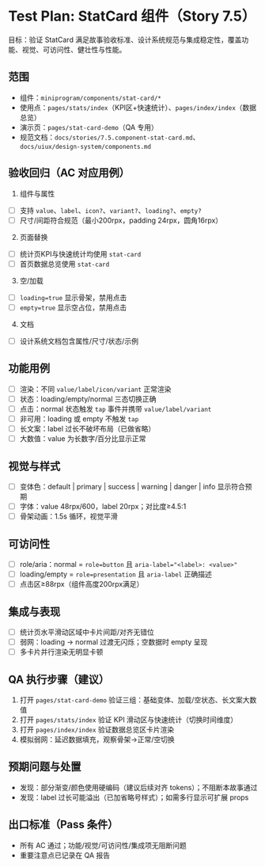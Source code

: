 # Test Plan: StatCard 组件（Story 7.5）

目标：验证 StatCard 满足故事验收标准、设计系统规范与集成稳定性，覆盖功能、视觉、可访问性、健壮性与性能。

## 范围
- 组件：`miniprogram/components/stat-card/*`
- 使用点：`pages/stats/index`（KPI区+快速统计）、`pages/index/index`（数据总览）
- 演示页：`pages/stat-card-demo`（QA 专用）
- 规范文档：`docs/stories/7.5.component-stat-card.md`、`docs/uiux/design-system/components.md`

## 验收回归（AC 对应用例）
1) 组件与属性
- [ ] 支持 `value`、`label`、`icon?`、`variant?`、`loading?`、`empty?`
- [ ] 尺寸/间距符合规范（最小200rpx，padding 24rpx，圆角16rpx）

2) 页面替换
- [ ] 统计页KPI与快速统计均使用 `stat-card`
- [ ] 首页数据总览使用 `stat-card`

3) 空/加载
- [ ] `loading=true` 显示骨架，禁用点击
- [ ] `empty=true` 显示空占位，禁用点击

4) 文档
- [ ] 设计系统文档包含属性/尺寸/状态/示例

## 功能用例
- [ ] 渲染：不同 `value/label/icon/variant` 正常渲染
- [ ] 状态：loading/empty/normal 三态切换正确
- [ ] 点击：normal 状态触发 `tap` 事件并携带 `value/label/variant`
- [ ] 非可用：loading 或 empty 不触发 `tap`
- [ ] 长文案：label 过长不破坏布局（已做省略）
- [ ] 大数值：value 为长数字/百分比显示正常

## 视觉与样式
- [ ] 变体色：default | primary | success | warning | danger | info 显示符合预期
- [ ] 字体：value 48rpx/600，label 20rpx；对比度≥4.5:1
- [ ] 骨架动画：1.5s 循环，视觉平滑

## 可访问性
- [ ] role/aria：normal = `role=button` 且 `aria-label="<label>: <value>"`
- [ ] loading/empty = `role=presentation` 且 `aria-label` 正确描述
- [ ] 点击区≥88rpx（组件高度200rpx满足）

## 集成与表现
- [ ] 统计页水平滑动区域中卡片间距/对齐无错位
- [ ] 弱网：loading → normal 过渡无闪烁；空数据时 empty 呈现
- [ ] 多卡片并行渲染无明显卡顿

## QA 执行步骤（建议）
1. 打开 `pages/stat-card-demo` 验证三组：基础变体、加载/空状态、长文案大数值
2. 打开 `pages/stats/index` 验证 KPI 滑动区与快速统计（切换时间维度）
3. 打开 `pages/index/index` 验证数据总览区卡片渲染
4. 模拟弱网：延迟数据填充，观察骨架→正常/空切换

## 预期问题与处置
- 发现：部分渐变/颜色使用硬编码（建议后续对齐 tokens）；不阻断本故事通过
- 发现：label 过长可能溢出（已加省略号样式）；如需多行显示可扩展 props

## 出口标准（Pass 条件）
- 所有 AC 通过；功能/视觉/可访问性/集成项无阻断问题
- 重要注意点已记录在 QA 报告

